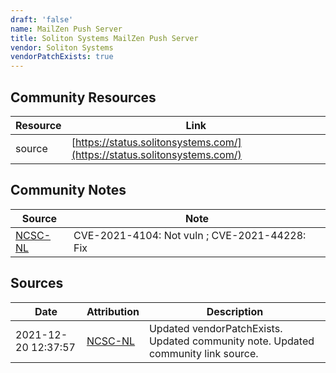```yaml
---
draft: 'false'
name: MailZen Push Server
title: Soliton Systems MailZen Push Server
vendor: Soliton Systems
vendorPatchExists: true
---
```



## Community Resources
| Resource | Link |
| --- | --- |
| source | [https://status.solitonsystems.com/](https://status.solitonsystems.com/) |

## Community Notes
| Source | Note |
| --- | --- |
| [NCSC-NL](https://github.com/NCSC-NL/log4shell/blob/main/software/README.md) | CVE-2021-4104: Not vuln ; CVE-2021-44228: Fix </ul> |

## Sources
| Date | Attribution | Description |
| --- | --- | --- |
| 2021-12-20 12:37:57 | [NCSC-NL](https://github.com/NCSC-NL/log4shell/blob/main/software/README.md) | Updated vendorPatchExists. Updated community note. Updated community link source.  |

